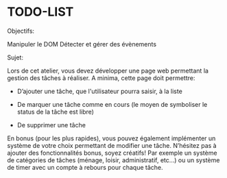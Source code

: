 # TODO-LIST

Objectifs:

Manipuler le DOM
Détecter et gérer des évènements
 

Sujet: 

Lors de cet atelier, vous devez développer une page web permettant la gestion des tâches à réaliser. A minima, cette page doit permettre:

- D’ajouter une tâche, que l'utilisateur pourra saisir, à la liste

- De marquer une tâche comme en cours (le moyen de symboliser le status de la tâche est libre)

- De supprimer une tâche

En bonus (pour les plus rapides), vous pouvez également implémenter un système de votre choix permettant de modifier une tâche. N’hésitez pas à ajouter des fonctionnalités bonus, soyez créatifs! Par exemple un système de catégories de tâches (ménage, loisir, administratif, etc…) ou un système de timer avec un compte à rebours pour chaque tâche.
